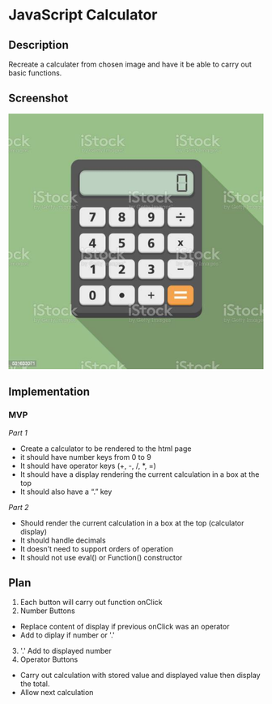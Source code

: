 # JavaScript Calculator

## Description

Recreate a calculater from chosen image and have it be able to carry out basic functions.

## Screenshot

![image](images\istockphoto-531633071-612x612.jpg)

## Implementation

### MVP

_Part 1_

-   Create a calculator to be rendered to the html page
-   it should have number keys from 0 to 9
-   It should have operator keys (+, -, /, \*, =)
-   It should have a display rendering the current calculation in a box at the top
-   It should also have a “.” key

_Part 2_

-   Should render the current calculation in a box at the top (calculator display)
-   It should handle decimals
-   It doesn’t need to support orders of operation
-   It should not use eval() or Function() constructor

## Plan

1. Each button will carry out function onClick
2. Number Buttons

-   Replace content of display if previous onClick was an operator
-   Add to diplay if number or '.'

3. '.' Add to displayed number
4. Operator Buttons

-   Carry out calculation with stored value and displayed value then display the total.
-   Allow next calculation
